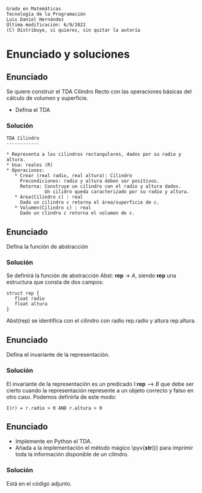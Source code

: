 ```
Grado en Matemáticas
Tecnología de la Programación
Luis Daniel Hernández
Última modificación: 6/9/2022
(C) Distribuye, si quieres, sin quitar la autoría
```


# Enunciado y soluciones


## Enunciado

Se quiere construir el TDA Cilindro Recto con las operaciones básicas del cálculo de volumen y superficie.

* Defina el TDA

### Solución
```
TDA Cilindro
------------

* Representa a los cilindros rectangulares, dados por su radio y altura.
* Usa: reales (R)
* Operaciones:
   * Crear (real radio, real altura): Cilindro
     Precondiciones: radio y altura deben ser positivos.
     Retorna: Construye un cilindro con el radio y altura dados.
              Un cilidro queda caracterizado por su radio y altura.
   * Area(Cilindro c) : real
     Dado un cilindro c retorna el área/superficie de c.
   * Volumen(Cilindro c) : real
     Dado un clindro c retorna el volumen de c.
```

## Enunciado

Defina la función de abstracción

### Solución

Se definirá la función de abstracción Abst: **rep** -> *A*, 
siendo **rep** una estructura que consta de dos campos:
```
struct rep {
   float radio
   float altura
}
```

Abst(rep) se identifica con el cilindro con radio rep.radio y altura rep.altura. 


## Enunciado 

Defina el invariante de la representación.

### Solución
El invariante de la representación es un predicado I:**rep** --> *B* que debe ser cierto cuando la 
representación represente a un objeto correcto y falso en otro caso. Podemos definirla de este modo:
```
I(r) = r.radio > 0 AND r.altura > 0
```


## Enunciado

* Implemente en Python el TDA.
* Añada a la implementación el método mágico \pyv{__str__()} para imprimir toda la información disponible de un cilindro.

### Solución

Está en el código adjunto.

